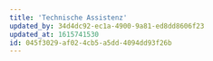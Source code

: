 ```yaml
---
title: 'Technische Assistenz'
updated_by: 34d4dc92-ec1a-4900-9a81-ed8dd8606f23
updated_at: 1615741530
id: 045f3029-af02-4cb5-a5dd-4094dd93f26b
---
```

